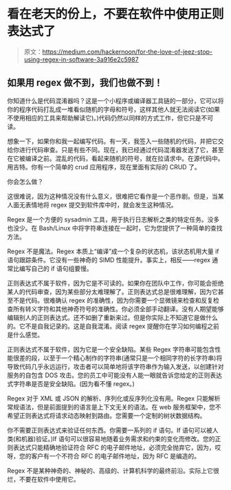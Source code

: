 # 看在老天的份上，不要在软件中使用正则表达式了

> 原文：<https://medium.com/hackernoon/for-the-love-of-jeez-stop-using-regex-in-software-3a916e2c5987>

## 如果用 regex 做不到，我们也做不到！

你知道什么是代码混淆器吗？这是一个小程序或编译器工具链的一部分，它可以将你的程序代码打乱成一堆看似随机的字母和符号，这样其他人就无法阅读它(如果不使用相应的工具来帮助解读它)。)代码仍然以同样的方式工作，但它只是不可读。

想象一下，如果你和我一起编写代码。有一天，我签入一些随机的代码，并把它交给你进行代码审查。只是有些不同。现在，我已经通过代码混淆器发送了它，甚至在它被编译之前。混乱的代码，看起来随机的符号，就在拉请求中。在源代码中。用吉特。你有一个简单的 crud 应用程序，现在里面有实际的 CRUD 了。

你会怎么做？

这很难说，因为这种情况没有什么意义，很难把它看作是一个恶作剧。但是，当某人面无表情地将 regex 提交到软件库中时，就会发生这种情况。

Regex 是一个方便的 sysadmin 工具，用于执行日志解析之类的特定任务。没多也没少。在 Bash/Linux 中将字符串连接在一起时，它为您提供了一种简单的查找方法。

Regex 不是魔法。Regex 本质上“编译”成一个复杂的状态机，该状态机用大量 if 语句跟踪条件。它没有一些神奇的 SIMD 性能提升。事实上，相反——regex 通常比编写自己的 if 语句组要慢。

正则表达式不属于软件，因为它是不可读的。如果你在团队中工作，你可能会拒绝某人的代码审查，因为某些部分太难理解了。正则表达式总是很难理解，因为它甚至不是代码。很难确认 regex 的准确性，因为你需要一个显微镜来检查和反复检查所有转义字符和其他神奇符号的准确性。你必须全部手动翻译。没有人期望能够编辑别人的正则表达式。还不如删了重新来过。但是你实际上不知道它是做什么的。它不是自我记录的。这是自我混淆。阅读 regex 提醒你在学习如何编程之前是什么感觉。

正则表达式不属于软件，因为它是一个安全缺陷。某些 Regex 字符串可能包含性能很差的段，以至于一个精心制作的字符串(通常只是一个相同字符的长字符串)将导致代码几乎永远运行，攻击者可以简单地将该字符串作为输入发送，以创建针对服务的自包含 DOS 攻击。您的员工中可能没有人能一眼就告诉您给定的正则表达式字符串是否是安全缺陷。(因为看不懂 regex。)

Regex 对于 XML 或 JSON 的解析、序列化或反序列化没有用。Regex 只能解析常规语法，但是前面提到的语言是上下文无关的语法。在 web 服务框架中，您不希望正则表达式将请求动态映射到路由。您需要一个定制的树状数据结构。

你不需要正则表达式来验证任何东西。你需要一系列的 if 语句。If 语句可以被人类(和机器)验证。)If 语句可以很容易地随着业务需求和约束的变化而修改。您的正则表达式只能精确地验证符合 RFC 的电子邮件地址，必须完全抛弃它，因为，哎呀，您的客户有一个不符合 RFC 的电子邮件地址，因为 RFC 是编造的。

Regex 不是某种神奇的、神秘的、高级的、计算机科学的最终前沿。实际上它很烂，不要在软件中使用它。